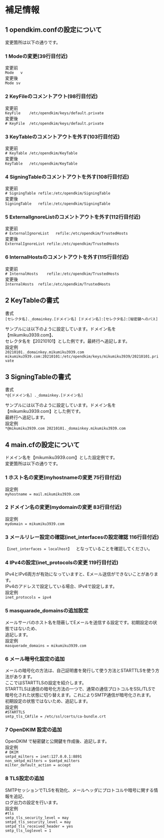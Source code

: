 # 補足情報<br>
## 1 opendkim.confの設定について
変更箇所は以下の通りです。<br>
### 1 Modeの変更(39行目付近)
変更前<br>
`Mode	v`<br>
変更後<br>
`Mode sv`<br>

### 2 KeyFileのコメントアウト(98行目付近)
変更前<br>
`KeyFile	/etc/opendkim/keys/default.private  `<br>
変更後<br>
`# KeyFile	/etc/opendkim/keys/default.private  `<br>

### 3 KeyTableのコメントアウトを外す(103行目付近)
変更前<br>
`# KeyTable	/etc/opendkim/KeyTable  `<br>
変更後<br>
`KeyTable	/etc/opendkim/KeyTable  `<br>

### 4 SigningTableのコメントアウトを外す(108行目付近)
変更前<br>
`# SigningTable	refile:/etc/opendkim/SigningTable  `<br>
変更後<br>
`SigningTable	refile:/etc/opendkim/SigningTable  `<br>

### 5 ExternalIgnoreListのコメントアウトを外す(112行目付近)
変更前<br>
`# ExternalIgnoreList	refile:/etc/opendkim/TrustedHosts  `<br>
変更後<br>
`ExternalIgnoreList	refile:/etc/opendkim/TrustedHosts  `<br>

### 6 InternalHostsのコメントアウトを外す(115行目付近)
変更前<br>
`# InternalHosts	refile:/etc/opendkim/TrustedHosts  `<br>
変更後<br>
`InternalHosts	refile:/etc/opendkim/TrustedHosts  `<br>

## 2 KeyTableの書式
書式<br>
`[セレクタ名]._domainkey.[ドメイン名] [ドメイン名]:[セレクタ名]:[秘密鍵へのパス]  `<br>

サンプルには以下のように設定しています。ドメイン名を【mikumiku3939.com】、<br>
セレクタ名を【20210101】とした例です。最終行へ追記します。<br>
設定例<br>
`20210101._domainkey.mikumiku3939.com mikumiku3939.com:20210101:/etc/opendkim/keys/mikumiku3939/20210101.private  `<br>

## 3 SigningTableの書式
書式<br>
`*@[ドメイン名] ._domainkey.[ドメイン名]  `<br>

サンプルには以下のように設定しています。ドメイン名を【mikumiku3939.com】とした例です。<br>
最終行へ追記します。<br>
設定例<br>
`*@mikumiku3939.com 20210101._domainkey.mikumiku3939.com  `<br>

## 4 main.cfの設定について
ドメイン名を【mikumiku3939.com】とした設定例です。<br>
変更箇所は以下の通りです。<br>
### 1 ホスト名の変更(myhostnameの変更 75行目付近)
設定例<br>
`myhostname = mail.mikumiku3939.com  `<br>

### 2 ドメイン名の変更(mydomainの変更 83行目付近)
設定例<br>
`mydomain = mikumiku3939.com  `<br>

### 3 メールリレー設定の確認(inet_interfacesの設定確認 116行目付近)
`【inet_interfaces = localhost】  `となっていることを確認してください。<br>

### 4 IPv4の設定(inet_protocolsの変更 119行目付近)
IPv4とIPv6両方が有効になっていますと、Eメール送信ができないことがあります。<br>
IPv4のアドレスで設定している場合、IPv4で設定します。<br>
設定例<br>
`inet_protocols = ipv4  `<br>

### 5 masquarade_domainsの追加設定
メールサーバのホスト名を隠蔽してEメールを送信する設定です。初期設定の状態ではないため、<br>
追記します。<br>
設定例<br>
`masquerade_domains = mikumiku3939.com  `<br>

### 6 メール暗号化設定の追加
メールの暗号化の方法は、自己証明書を発行して使う方法とSTARTTLSを使う方法があります。<br>
ここではSTARTTLSの設定を紹介します。<br>
STARTTLSは通信の暗号化方法の一つで、通常の通信プロトコルをSSL/TLSで暗号化された状態に切り替えます。これによりSMTP通信が暗号化されます。<br>
初期設定の状態ではないため、追記します。<br>
設定例<br>
`#STARTTLS`<br>
`smtp_tls_CAfile = /etc/ssl/certs/ca-bundle.crt`<br>

### 7 OpenDKIM 設定の追加
OpenDKIM で秘密鍵と公開鍵を作成後、追記します。<br>
設定例<br>
`# DKIM`<br>
`smtpd_milters = inet:127.0.0.1:8891`<br>
`non_smtpd_milters = $smtpd_milters`<br>
`milter_default_action = accept`<br>

### 8 TLS設定の追加
SMTPセッションでTLSを有効化、メールヘッダにプロトコルや暗号に関する情報を追記、<br>
ログ出力の設定を行います。<br>
設定例<br>
  `#tls`<br>
  `smtp_tls_security_level = may`<br>
  `smtpd_tls_security_level = may`<br>
  `smtpd_tls_received_header = yes`<br>
  `smtp_tls_loglevel = 1`<br>
